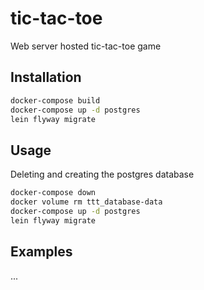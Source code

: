 # tic-tac-toe

Web server hosted tic-tac-toe game

## Installation

```bash
docker-compose build
docker-compose up -d postgres
lein flyway migrate
```


## Usage

Deleting and creating the postgres database
```bash
docker-compose down
docker volume rm ttt_database-data
docker-compose up -d postgres
lein flyway migrate
```
 
## Examples

...

